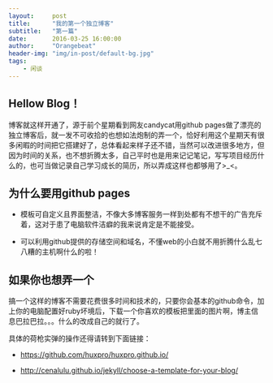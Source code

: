 ```yaml
---
layout:     post
title:      "我的第一个独立博客"
subtitle:   "第一篇"
date:       2016-03-25 16:00:00
author:     "Orangebeat"
header-img: "img/in-post/default-bg.jpg"
tags:
    - 闲谈
---
```


## Hellow Blog！

博客就这样开通了，源于前个星期看到网友candycat用github pages做了漂亮的独立博客后，就一发不可收拾的也想如法炮制的弄一个，恰好利用这个星期天有很多闲暇的时间把它搭建好了，总体看起来样子还不错，当然可以改进很多地方，但因为时间的关系，也不想折腾太多，自己平时也是用来记记笔记，写写项目经历什么的，也可当做记录自己学习成长的简历，所以弄成这样也都够用了>_<。

## 为什么要用github pages


* 模板可自定义且界面整洁，不像大多博客服务一样到处都有不想干的广告充斥着，这对于患了电脑软件洁癖的我来说肯定是不能接受。

* 可以利用github提供的存储空间和域名，不懂web的小白就不用折腾什么乱七八糟的主机啊什么的啦！

## 如果你也想弄一个

搞一个这样的博客不需要花费很多时间和技术的，只要你会基本的github命令，加上你的电脑配置好ruby坏境后，下载一个你喜欢的模板把里面的图片啊，博主信息巴拉巴拉。。。什么的改成自己的就行了。

具体的荷枪实弹的操作还得请转到下面链接：

* https://github.com/huxpro/huxpro.github.io/

* http://cenalulu.github.io/jekyll/choose-a-template-for-your-blog/